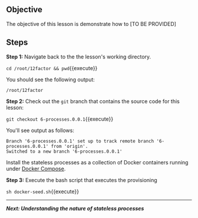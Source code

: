 ## Objective
The objective of this lesson is demonstrate how to [TO BE PROVIDED]

## Steps

**Step 1:** Navigate back to the the lesson's working directory.

`cd /root/12factor && pwd`{{execute}}

You should see the following output:

`/root/12factor`

**Step 2:** Check out the `git` branch that contains the source code for this lesson:

`git checkout 6-processes.0.0.1`{{execute}}

You'll see output as follows:

```
Branch '6-processes.0.0.1' set up to track remote branch '6-processes.0.0.1' from 'origin'.
Switched to a new branch '6-processes.0.0.1'

```

Install the stateless processes as a collection of Docker containers running under [Docker Compose](https://docs.docker.com/compose/).

**Step 3:** Execute the bash script that executes the provisioning

`sh docker-seed.sh`{{execute}}


---

***Next: Understanding the nature of stateless processes***